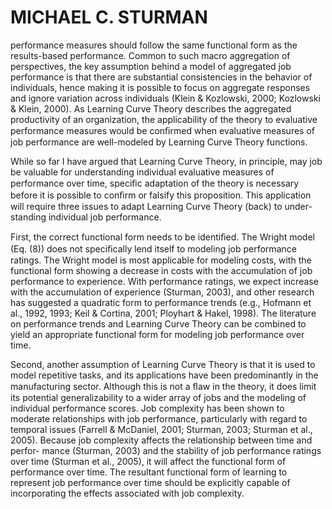 # MICHAEL C. STURMAN

performance measures should follow the same functional form as the results-based performance. Common to such macro aggregation of perspectives, the key assumption behind a model of aggregated job performance is that there are substantial consistencies in the behavior of individuals, hence making it is possible to focus on aggregate responses and ignore variation across individuals (Klein & Kozlowski, 2000; Kozlowski & Klein, 2000). As Learning Curve Theory describes the aggregated productivity of an organization, the applicability of the theory to evaluative performance measures would be conﬁrmed when evaluative measures of job performance are well-modeled by Learning Curve Theory functions.

While so far I have argued that Learning Curve Theory, in principle, may job be valuable for understanding individual evaluative measures of performance over time, speciﬁc adaptation of the theory is necessary before it is possible to conﬁrm or falsify this proposition. This application will require three issues to adapt Learning Curve Theory (back) to under- standing individual job performance.

First, the correct functional form needs to be identiﬁed. The Wright model (Eq. (8)) does not speciﬁcally lend itself to modeling job performance ratings. The Wright model is most applicable for modeling costs, with the functional form showing a decrease in costs with the accumulation of job performance to experience. With performance ratings, we expect increase with the accumulation of experience (Sturman, 2003), and other research has suggested a quadratic form to performance trends (e.g., Hofmann et al., 1992, 1993; Keil & Cortina, 2001; Ployhart & Hakel, 1998). The literature on performance trends and Learning Curve Theory can be combined to yield an appropriate functional form for modeling job performance over time.

Second, another assumption of Learning Curve Theory is that it is used to model repetitive tasks, and its applications have been predominantly in the manufacturing sector. Although this is not a ﬂaw in the theory, it does limit its potential generalizability to a wider array of jobs and the modeling of individual performance scores. Job complexity has been shown to moderate relationships with job performance, particularly with regard to temporal issues (Farrell & McDaniel, 2001; Sturman, 2003; Sturman et al., 2005). Because job complexity affects the relationship between time and perfor- mance (Sturman, 2003) and the stability of job performance ratings over time (Sturman et al., 2005), it will affect the functional form of performance over time. The resultant functional form of learning to represent job performance over time should be explicitly capable of incorporating the effects associated with job complexity.